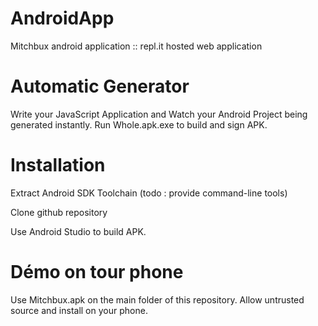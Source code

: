 # AndroidApp
Mitchbux android application :: repl.it hosted web application

# Automatic Generator
Write your JavaScript Application and Watch your Android Project being generated instantly.
Run Whole.apk.exe to build and sign APK.

# Installation
Extract Android SDK Toolchain (todo : provide command-line tools)

Clone github repository

Use Android Studio to build APK.

# Démo on tour phone
Use Mitchbux.apk on the main folder of this repository.
 Allow untrusted source and install on your phone.


